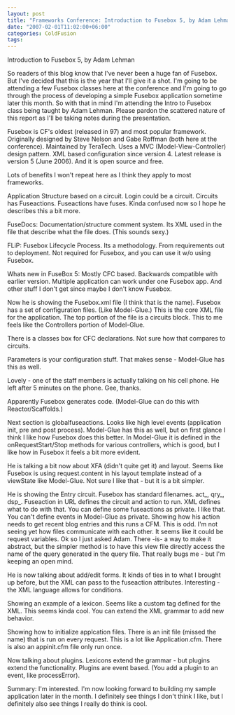 ```yaml
---
layout: post
title: "Frameworks Conference: Introduction to Fusebox 5, by Adam Lehman"
date: "2007-02-01T11:02:00+06:00"
categories: ColdFusion 
tags: 
---
```


Introduction to Fusebox 5, by Adam Lehman

So readers of this blog know that I've never been a huge fan of Fusebox. But I've decided that this is the year that I'll give it a shot. I'm going to be attending a few Fusebox classes here at the conference and I'm going to go through the process of developing a simple Fusebox application sometime later this month. So with that in mind I'm attending the Intro to Fusebox class being taught by Adam Lehman. Please pardon the scattered nature of this report as I'll be taking notes during the presentation.
<!--more-->
Fusebox is CF's oldest (released in 97) and most popular framework. Originally designed by Steve Nelson and Gabe Roffman (both here at the conference). Maintained by TeraTech. Uses a MVC (Model-View-Controller) design pattern. XML based configuration since version 4. Latest release is version 5 (June 2006). And it is open source and free.

Lots of benefits I won't repeat here as I think they apply to most frameworks.

Application Structure based on a circuit. Login could be a circuit. Circuits has Fuseactions. Fuseactions have fuses. Kinda confused now so I hope he describes this a bit more.

FuseDocs: Documentation/structure comment system. Its XML used in the file that describe what the file does. (This sounds sexy.)

FLiP: Fusebox Lifecycle Process. Its a methodology. From requirements out to deployment. Not required for Fusebox, and you can use it w/o using Fusebox. 

Whats new in FuseBox 5: Mostly CFC based. Backwards compatible with earlier version. Multiple application can work under one Fusebox app. And other stuff I don't get since maybe I don't know Fusebox. 

Now he is showing the Fusebox.xml file (I think that is the name). Fusebox has a set of configuration files. (Like Model-Glue.) This is the core XML file for the application. The top portion of the file is a circuits block. This to me feels like the Controllers portion of Model-Glue. 

There is a classes box for CFC declarations. Not sure how that compares to circuits.

Parameters is your configuration stuff. That makes sense - Model-Glue has this as well. 

Lovely - one of the staff members is actually talking on his cell phone. He left after 5 minutes on the phone. Gee, thanks.

Apparently Fusebox generates code. (Model-Glue can do this with Reactor/Scaffolds.) 

Next section is globalfuseactions. Looks like high level events (application init, pre and post process). Model-Glue has this as well, but on first glance I think I like how Fusebox does this better. In Model-Glue it is defined in the onRequestStart/Stop methods for various controllers, which is good, but I like how in Fusebox it feels a bit more evident. 

He is talking a bit now about XFA (didn't quite get it) and layout. Seems like Fusebox is using request.content in his layout template instead of a viewState like Model-Glue. Not sure I like that - but it is a bit simpler.

He is showing the Entry circuit. Fusebox has standard filenames. act_, qry_, dsp_. Fuseaction in URL defines the circuit and action to run. XML defines what to do with that. You can define some fuseactions as private. I like that. You can't define events in Model-Glue as private. Showing how his action needs to get recent blog entries and this runs a CFM. This is odd. I'm not seeing yet how files communicate with each other. It seems like it could be request variables. Ok so I just asked Adam. There -is- a way to make it abstract, but the simpler method is to have this view file directly access the name of the query generated in the query file. That really bugs me - but I'm keeping an open mind.

He is now talking about add/edit forms. It kinds of ties in to what I brought up before, but the XML can pass to the fuseaction attributes. Interesting - the XML language allows for conditions. 

Showing an example of a lexicon. Seems like a custom tag defined for the XML. This seems kinda cool. You can extend the XML grammar to add new behavior. 

Showing how to initialize applcation files. There is an init file (missed the name) that is run on every request. This is a lot like Application.cfm. There is also an appinit.cfm file only run once. 

Now talking about plugins. Lexicons extend the grammar - but plugins extend the functionality. Plugins are event based. (You add a plugin to an event, like processError). 

Summary: I'm interested. I'm now looking forward to building my sample application later in the month. I definitely see things I don't think I like, but I definitely also see things I really do think is cool.